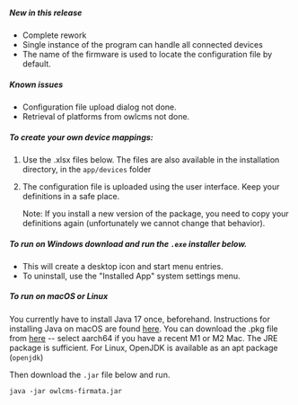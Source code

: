 ##### New in this release

- Complete rework
- Single instance of the program can handle all connected devices
- The name of the firmware is used to locate the configuration file by default.

##### Known issues

- Configuration file upload dialog not done.
- Retrieval of platforms from owlcms not done.

##### To create your own device mappings:

1. Use the .xlsx files below. The files are also available in the installation directory, in the `app/devices` folder 

2. The configuration file is uploaded using the user interface. Keep your definitions in a safe place.

   Note: If you install a new version of the package, you need to copy your definitions again (unfortunately we cannot change that behavior).

##### To run on Windows download and run the `.exe` installer below.  

- This will create a desktop icon and start menu entries.
- To uninstall, use the "Installed App" system settings menu.

##### To run on macOS or Linux

You currently have to install Java 17 once, beforehand. Instructions for installing Java on macOS are found [here](https://adoptium.net/installation/macOS/).  You can download the .pkg file from [here](https://adoptium.net/temurin/releases/) -- select aarch64 if you have a recent M1 or M2 Mac.  The JRE package is sufficient.  For Linux, OpenJDK is available as an apt package (`openjdk`)

Then download the `.jar` file below and run.
```
java -jar owlcms-firmata.jar
```